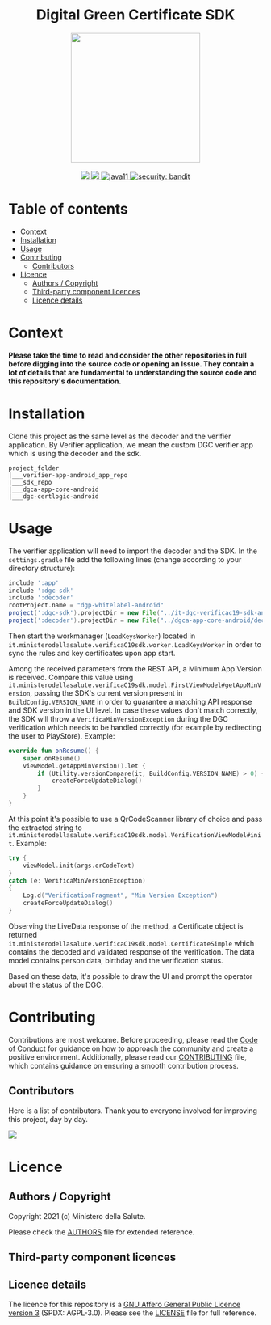 
<h1 align="center">Digital Green Certificate SDK</h1>  
  
<div align="center">  
<img width="256" height="256" src="img/logo-dcg.png">  
</div>  
  
<br />  
<div align="center">  
    <!-- CoC -->  
    <a href="CODE_OF_CONDUCT.md">  
      <img src="https://img.shields.io/badge/Contributor%20Covenant-v2.0%20adopted-ff69b4.svg" />  
    </a>  
    <a href="CODE_OF_CONDUCT.md">  
      <img src="https://img.shields.io/badge/badge-green.svg" />  
    </a>  
    <a href="/">  
      <img alt="java11"  
      src="https://img.shields.io/badge/badge-red.svg">  
    </a>  
    <a href="/">  
      <img alt="security: bandit"  
      src="https://img.shields.io/badge/badge-yellow.svg">  
    </a>  
</div>  
  
  
# Table of contents  
  
- [Context](#context)  
- [Installation](#installation)  
- [Usage](#usage)  
- [Contributing](#contributing)  
  - [Contributors](#contributors)  
- [Licence](#licence)  
  - [Authors / Copyright](#authors--copyright)  
  - [Third-party component licences](#third-party-component-licences)  
  - [Licence details](#licence-details)  
  
  
# Context  
  
**Please take the time to read and consider the other repositories in full before digging into the source code or opening an Issue. They contain a lot of details that are fundamental to understanding the source code and this repository's documentation.**  
  
# Installation  
Clone this project as the same level as the decoder and the verifier application. By Verifier application, we mean the custom DGC verifier app which is using the decoder and the sdk.

```
project_folder
|___verifier-app-android_app_repo
|___sdk_repo
|___dgca-app-core-android
|___dgc-certlogic-android
```

###   

# Usage  

The verifier application will need to import the decoder and the SDK.
In the `settings.gradle` file add the following lines (change according to your directory structure):

```gradle
include ':app'  
include ':dgc-sdk'  
include ':decoder'  
rootProject.name = "dgp-whitelabel-android"  
project(':dgc-sdk').projectDir = new File("../it-dgc-verificac19-sdk-android/sdk")  
project(':decoder').projectDir = new File("../dgca-app-core-android/decoder")
```

Then start the workmanager (`LoadKeysWorker`) located in `it.ministerodellasalute.verificaC19sdk.worker.LoadKeysWorker` in order to sync the rules and key certificates upon app start.

Among the received parameters from the REST API, a Minimum App Version is received. Compare this value using `it.ministerodellasalute.verificaC19sdk.model.FirstViewModel#getAppMinVersion`,
passing the SDK's current version present in `BuildConfig.VERSION_NAME` in order to guarantee a matching API response and SDK version in the UI level. In case these values don't match correctly, the SDK will throw a `VerificaMinVersionException` during the DGC verification which needs to be handled correctly (for example by redirecting the user to PlayStore).
Example:

```kotlin
override fun onResume() {  
    super.onResume()  
    viewModel.getAppMinVersion().let {  
        if (Utility.versionCompare(it, BuildConfig.VERSION_NAME) > 0) {  
            createForceUpdateDialog()  
        }  
    }  
}
```

At this point it's possible to use a QrCodeScanner library of choice and pass the extracted string to `it.ministerodellasalute.verificaC19sdk.model.VerificationViewModel#init`.
Example:

```kotlin
try {  
    viewModel.init(args.qrCodeText)  
}  
catch (e: VerificaMinVersionException)  
{  
    Log.d("VerificationFragment", "Min Version Exception")  
    createForceUpdateDialog()  
}
```

Observing the LiveData response of the method, a Certificate object is returned `it.ministerodellasalute.verificaC19sdk.model.CertificateSimple` which contains the decoded and validated response of the verification. The data model contains person data, birthday and the verification status.

Based on these data, it's possible to draw the UI and prompt the operator about the status of the DGC.

  
# Contributing  
Contributions are most welcome. Before proceeding, please read the [Code of Conduct](./CODE_OF_CONDUCT.md) for guidance on how to approach the community and create a positive environment. Additionally, please read our [CONTRIBUTING](./CONTRIBUTING.md) file, which contains guidance on ensuring a smooth contribution process.  
  
## Contributors  
Here is a list of contributors. Thank you to everyone involved for improving this project, day by day.  
  
<a href="https://github.com/ministero-salute/it-dgc-verificac19-sdk-android)">  
  <img  
  src="https://contributors-img.web.app/image?repo=ministero-salute/it-dgc-verificac19-sdk-android"  
  />  
</a>  
  
# Licence  
  
## Authors / Copyright  
  
Copyright 2021 (c) Ministero della Salute.  
  
Please check the [AUTHORS](./AUTHORS) file for extended reference.  
  
## Third-party component licences  
  
## Licence details  
  
The licence for this repository is a [GNU Affero General Public Licence version 3](https://www.gnu.org/licenses/agpl-3.0.html) (SPDX: AGPL-3.0). Please see the [LICENSE](./LICENSE) file for full reference.
